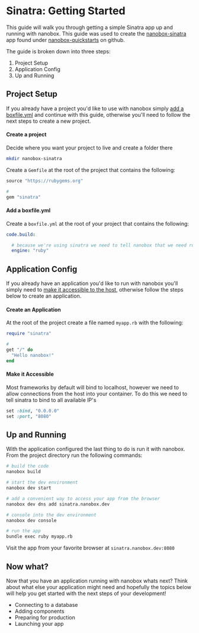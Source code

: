# Sinatra: Getting Started
This guide will walk you through getting a simple Sinatra app up and running with nanobox. This guide was used to create the <a href="https://github.com/nanobox-quickstarts/nanobox-sinatra" target="\_blank">nanobox-sinatra</a> app found under <a href="https://github.com/nanobox-quickstarts" target="\_blank">nanobox-quickstarts</a> on github.

The guide is broken down into three steps:

1. Project Setup
2. Application Config
3. Up and Running

## Project Setup
If you already have a project you'd like to use with nanobox simply [add a boxfile.yml](#add-a-boxfile-yml) and continue with this guide, otherwise you'll need to follow the next steps to create a new project.

#### Create a project
Decide where you want your project to live and create a folder there

```bash
mkdir nanobox-sinatra
```

Create a `Gemfile` at the root of the project that contains the following:

```ruby
source "https://rubygems.org"

#
gem "sinatra"
```

#### Add a boxfile.yml
Create a `boxfile.yml` at the root of your project that contains the following:

```yaml
code.build:

  # because we're using sinatra we need to tell nanobox that we need ruby in our container
  engine: "ruby"
```

## Application Config
If you already have an application you'd like to run with nanobox you'll simply need to [make it accessible to the host](#make-it-accessible), otherwise follow the steps below to create an application.

#### Create an Application
At the root of the project create a file named `myapp.rb` with the following:

```ruby
require "sinatra"

#
get "/" do
  "Hello nanobox!"
end
```

#### Make it Accessible
Most frameworks by default will bind to localhost, however we need to allow connections from the host into your container. To do this we need to tell sinatra to bind to all available IP's

```ruby
set :bind, "0.0.0.0"
set :port, "8080"
```

## Up and Running
With the application configured the last thing to do is run it with nanobox. From the project directory run the following commands:

```bash
# build the code
nanobox build

# start the dev environment
nanobox dev start

# add a convenient way to access your app from the browser
nanobox dev dns add sinatra.nanobox.dev

# console into the dev environment
nanobox dev console

# run the app
bundle exec ruby myapp.rb
```

Visit the app from your favorite browser at `sinatra.nanobox.dev:8080`

## Now what?
Now that you have an application running with nanobox whats next? Think about what else your application might need and hopefully the topics below will help you get started with the next steps of your development!

* Connecting to a database
* Adding components
* Preparing for production
* Launching your app
